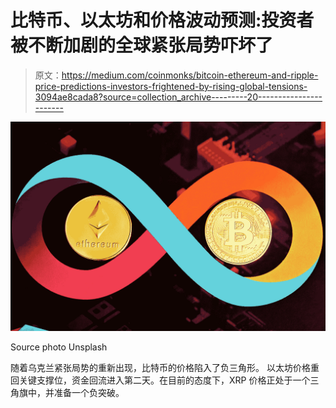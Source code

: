# 比特币、以太坊和价格波动预测:投资者被不断加剧的全球紧张局势吓坏了

> 原文：<https://medium.com/coinmonks/bitcoin-ethereum-and-ripple-price-predictions-investors-frightened-by-rising-global-tensions-3094ae8cada8?source=collection_archive---------20----------------------->

![](img/d4c6947b27fc46d45bd664c467eee0fb.png)

Source photo Unsplash

随着乌克兰紧张局势的重新出现，比特币的价格陷入了负三角形。
以太坊价格重回关键支撑位，资金回流进入第二天。在目前的态度下，XRP 价格正处于一个三角旗中，并准备一个负突破。